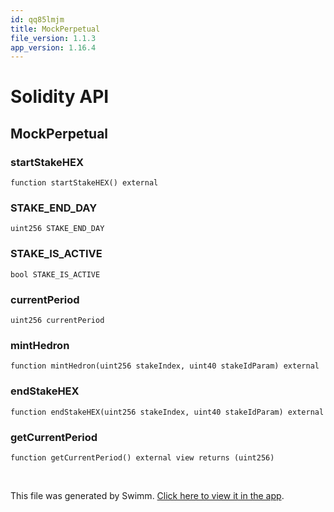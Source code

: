 ```yaml
---
id: qq85lmjm
title: MockPerpetual
file_version: 1.1.3
app_version: 1.16.4
---
```


# Solidity API

## MockPerpetual

### startStakeHEX

```
function startStakeHEX() external
```

### STAKE\_END\_DAY

```
uint256 STAKE_END_DAY
```

### STAKE\_IS\_ACTIVE

```
bool STAKE_IS_ACTIVE
```

### currentPeriod

```
uint256 currentPeriod
```

### mintHedron

```
function mintHedron(uint256 stakeIndex, uint40 stakeIdParam) external
```

### endStakeHEX

```
function endStakeHEX(uint256 stakeIndex, uint40 stakeIdParam) external
```

### getCurrentPeriod

```
function getCurrentPeriod() external view returns (uint256)
```

<br/>

This file was generated by Swimm. [Click here to view it in the app](https://app.swimm.io/repos/Z2l0aHViJTNBJTNBc3Rha2UtbWFuYWdlciUzQSUzQWhleHBheS1kYXk=/docs/qq85lmjm).
